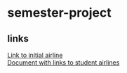 # semester-project
## links
[Link to initial airline](http://airline-plaul.rhcloud.com/#/links)  
[Document with links to student airlines](https://docs.google.com/document/d/1nyMYw6OFwxVcVxB7V2oZ99jx_6i3qde-P5v59ji2A6s/edit)

